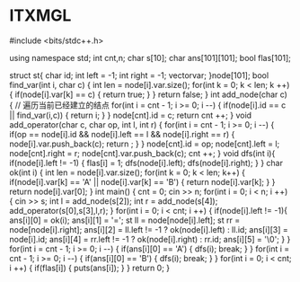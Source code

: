 # ITXMGL
#include <bits/stdc++.h>
 
using namespace std;
int cnt,n; 
char s[10]; 
char ans[101][101];
bool flas[101];
 
struct st{
    char id; 
    int left = -1; 
    int right = -1;
    vector<char>var;
}node[101];
bool find_var(int i, char c)
{
    int len = node[i].var.size();
    for(int k = 0; k < len; k ++)
    {
        if(node[i].var[k] == c)
        {
            return true;
        }
    }
    return false;
}
int add_node(char c)
{
    // 遍历当前已经建立的结点
    for(int i = cnt - 1; i >= 0; i --)
    {
        if(node[i].id == c || find_var(i,c))
        {
            return i;
        }
    }
    node[cnt].id = c;
    return cnt ++;
}
void add_operator(char c, char op, int l, int r)
{
    for(int i = cnt - 1; i >= 0; i --)
    {
        if(op == node[i].id && node[i].left == l && node[i].right == r)
        {
            node[i].var.push_back(c);
            return ;
        }
    }
    node[cnt].id = op;
    node[cnt].left = l;
    node[cnt].right = r;
    node[cnt].var.push_back(c);
    cnt ++;
}
void dfs(int i){
    if(node[i].left != -1)
    {
        flas[i] = 1;
        dfs(node[i].left);
        dfs(node[i].right);
    }
}
char ok(int i)
{
    int len = node[i].var.size();
    for(int k = 0; k < len; k++)
    {
        if(node[i].var[k] == 'A' || node[i].var[k] == 'B')
        {
            return node[i].var[k];
        }
    }
    return node[i].var[0];
}
int main()
{
    cnt = 0;
    cin >> n;
    for(int i = 0; i < n; i ++)
    {
        cin >> s;
        int l = add_node(s[2]);
        int r = add_node(s[4]);
        add_operator(s[0],s[3],l,r);
    }
    for(int i = 0; i < cnt; i ++)
    {
        if(node[i].left != -1){
            ans[i][0] = ok(i);
            ans[i][1] = '=';
            st ll = node[node[i].left];
            st rr = node[node[i].right];
            ans[i][2] = ll.left != -1 ? ok(node[i].left) : ll.id;
            ans[i][3] = node[i].id;
            ans[i][4] = rr.left != -1 ? ok(node[i].right) : rr.id;
            ans[i][5] = '\0';
        }
    }
    for(int i = cnt - 1; i >= 0; i --)
    {
        if(ans[i][0] == 'A')
        {
            dfs(i);
            break;
        }
    }
     for(int i = cnt - 1; i >= 0; i --)
    {
        if(ans[i][0] == 'B')
        {
            dfs(i);
            break;
        }
    }
    for(int i = 0; i < cnt; i ++)
    {
        if(flas[i])
        {
            puts(ans[i]);
        }
    }
    return 0;
}
 
